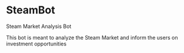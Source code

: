 # SteamBot
Steam Market Analysis Bot

This bot is meant to analyze the Steam Market and inform the users on investment opportunities
